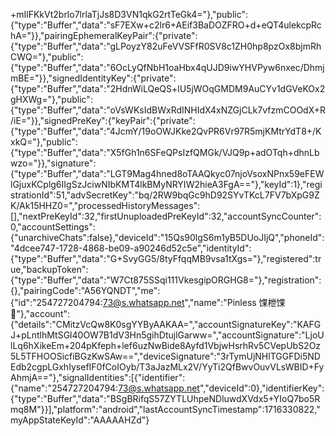 +mIlFKkVt2brlo7lrlaTjJs8D3VN1qkG2rtTeGk4="},"public":{"type":"Buffer","data":"sF7EXw+c2lr6+AEif3BaDOZFRO+d+eQT4ulekcpRchA="}},"pairingEphemeralKeyPair":{"private":{"type":"Buffer","data":"gLPoyzY82uFeVVSFfR0SV8c1ZH0hp8pzOx8bjmRhCWQ="},"public":{"type":"Buffer","data":"6OcLyQfNbH1oaHbx4qUJD9iwYHVPyw6nxec/DhmjmBE="}},"signedIdentityKey":{"private":{"type":"Buffer","data":"2HdnWiLQeQS+lU5jWOqGMDM9AuCYv1dGVeKOx2gHXWg="},"public":{"type":"Buffer","data":"oVsWKsIdBWxRdINHIdX4xNZGjCLk7vfzmCOOdX+R/iE="}},"signedPreKey":{"keyPair":{"private":{"type":"Buffer","data":"4JcmY/19oOWJKke2QvPR6Vr97R5mjKMtrYdT8+/KxkQ="},"public":{"type":"Buffer","data":"X5fGh1n6SFeQPsIzfQMGk/VJQ9p+adOTqh+dhnLbwzo="}},"signature":{"type":"Buffer","data":"LGT9Mag4hned8oTAAQkyc07njoVsoxNPnx59eFEWlGjuxKCplg6IIgSzJciwNIbKMT4lkBMyNRYIW2hieA3FgA=="},"keyId":1},"registrationId":51,"advSecretKey":"bq/2RW9bqGc9hD92SYvTKcL7FV7bXpG9ZK/Ak15HHZ0=","processedHistoryMessages":[],"nextPreKeyId":32,"firstUnuploadedPreKeyId":32,"accountSyncCounter":0,"accountSettings":{"unarchiveChats":false},"deviceId":"15Qs90lgS6m1yB5DUoJIjQ","phoneId":"4dcee747-1728-4868-be09-a90246d52c5e","identityId":{"type":"Buffer","data":"G+SvyGG5/8tyFfqqMB9vsa1tXgs="},"registered":true,"backupToken":{"type":"Buffer","data":"W7Ct875SSqi111VkesgipORGHG8="},"registration":{},"pairingCode":"A56YQNDT","me":{"id":"254727204794:73@s.whatsapp.net","name":"Pinless 馃枻馃"},"account":{"details":"CMitzVcQw8K0sgYYByAAKAA=","accountSignatureKey":"KAFGJ+pLntlhMtSGl40OW7B1dV3Hn5gihDtujlGarww=","accountSignature":"LjoUlLq6hXikeEm+204pKfeph+lef6uzNwBide8Ayfd1VbjwHsrhRv5CVepUbS2Oz5L5TFHOOSicfiBGzKwSAw==","deviceSignature":"3rTymUjNHlTGGFDi5NDEdb2cgpLGxhIysefIF0fCoIOyb/T3aJazMLx2V/YyTi2QfBwvOuvVLsWBID+FyAhmjA=="},"signalIdentities":[{"identifier":{"name":"254727204794:73@s.whatsapp.net","deviceId":0},"identifierKey":{"type":"Buffer","data":"BSgBRifqS57ZYTLUhpeNDluwdXVdx5+YIoQ7bo5Rmq8M"}}],"platform":"android","lastAccountSyncTimestamp":1716330822,"myAppStateKeyId":"AAAAAHZd"}
